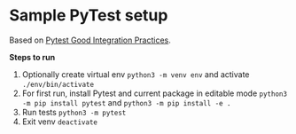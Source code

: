 # Sample PyTest setup

Based on [Pytest Good Integration Practices](https://docs.pytest.org/en/7.0.x/explanation/goodpractices.html#tests-outside-application-code).

**Steps to run**

1. Optionally create virtual env `python3 -m venv env` and activate `./env/bin/activate`
2. For first run, install Pytest and current package in editable mode `python3 -m pip install pytest` and `python3 -m pip install -e .`
3. Run tests `python3 -m pytest`
4. Exit venv `deactivate`
